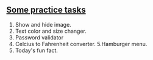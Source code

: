 ## [Some practice tasks](https://szymonogniewski.github.io/some-practice-tasks/)

1. Show and hide image.
2. Text color and size changer.
3. Password validator
4. Celcius to Fahrenheit converter.
5.Hamburger menu.
6. Today's fun fact.
